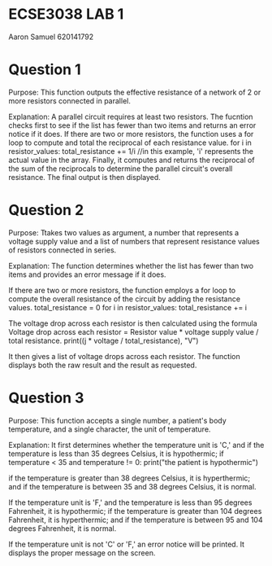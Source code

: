 # ECSE3038 LAB 1
Aaron Samuel 
620141792

# Question 1
Purpose:
This function outputs the effective resistance of a network of 2 or more resistors connected in parallel.

Explanation:
A parallel circuit requires at least two resistors. The fucntion checks first to see if the list has fewer than two items and returns an error notice if it does. 
If there are two or more resistors, the function uses a for loop to compute and total the reciprocal of each resistance value. 
for i in resistor_values:
            total_resistance += 1/i
//in this example, 'i' represents the actual value in the array.
Finally, it computes and returns the reciprocal of the sum of the reciprocals to determine the parallel circuit's overall resistance.
The final output is then displayed.

# Question 2
Purpose:
Ttakes two values as argument, a number that represents a voltage supply value and a list of numbers that represent resistance values of resistors connected in series.


Explanation:
The function determines whether the list has fewer than two items and provides an error message if it does.

If there are two or more resistors, the function employs a for loop to compute the overall resistance of the circuit by adding the resistance values. 
total_resistance = 0
        for i in resistor_values:
            total_resistance += i

The voltage drop across each resistor is then calculated using the formula Voltage drop across each resistor = Resistor value * voltage supply value / total resistance. 
print((j * voltage / total_resistance), "V")

It then gives a list of voltage drops across each resistor.
The function displays both the raw result and the result as requested.

# Question 3
Purpose:
This function accepts a single number, a patient's body temperature, and a single character, the unit of temperature.

Explanation:
It first determines whether the temperature unit is 'C,' and if the temperature is less than 35 degrees Celsius, it is hypothermic; 
if temperature < 35 and temperature != 0:
            print("the patient is hypothermic")

if the temperature is greater than 38 degrees Celsius, it is hyperthermic; and if the temperature is between 35 and 38 degrees Celsius, it is normal. 

If the temperature unit is 'F,' and the temperature is less than 95 degrees Fahrenheit, it is hypothermic; if the temperature is greater than 104 degrees Fahrenheit, it is hyperthermic; and if the temperature is between 95 and 104 degrees Fahrenheit, it is normal. 

If the temperature unit is not 'C' or 'F,' an error notice will be printed. 
It displays the proper message on the screen.